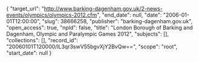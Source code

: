 {
  "target_url": "http://www.barking-dagenham.gov.uk/2-news-events/olympics/olympics-2012.cfm", 
  "end_date": null, 
  "date": "2006-01-01T12:00:00", 
  "slug": 38666258, 
  "publisher": "barking-dagenham.gov.uk", 
  "open_access": true, 
  "npld": false, 
  "title": "London Borough of Barking and Dagenham, Olympic and Paralympic Games 2012", 
  "subjects": [], 
  "collections": [], 
  "record_id": "20060101T120000/lL3qr3swV55bgvXjY2BvQw==", 
  "scope": "root", 
  "start_date": null
}

